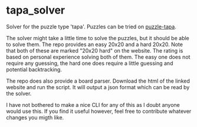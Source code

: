 # tapa_solver

Solver for the puzzle type 'tapa'. Puzzles can be tried on [puzzle-tapa](https://www.puzzle-tapa.com/?size=7). 

The solver might take a little time to solve the puzzles, but it should be able to solve them. The repo provides an easy 20x20 and a hard 20x20. Note that both of these are marked "20x20 hard" on the website. The rating is based on personal experience solving both of them. The easy one does not require any guessing, the hard one does require a little guessing and potential backtracking.

The repo does also provide a board parser. Download the html of the linked website and run the script. It will output a json format which can be read by the solver.

I have not bothered to make a nice CLI for any of this as I doubt anyone would use this. If you find it useful however, feel free to contribute whatever changes you migth like.
